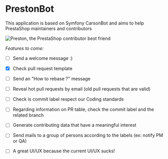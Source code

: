# PrestonBot

This application is based on Symfony CarsonBot and aims to help PrestaShop maintainers and contributors

![Preston, the PrestaShop contributor best friend](http://i.imgur.com/r26gJW4.png)

*Features to come:*

- [ ] Send a welcome message :)
- [X] Check pull request template
- [ ] Send an "How to rebase ?" message
- [ ] Reveal hot pull requests by email (old pull requests that are valid)
- [ ] Check is commit label respect our Coding standards
- [ ] Regarding information on PR table, check the commit label and the related branch
- [ ] Generate contributing data that have a meaningful interest
- [ ] Send mails to a group of persons according to the labels (ex: notify PM or QA)
- [ ] A great UI/UX because the current UI/UX sucks!

